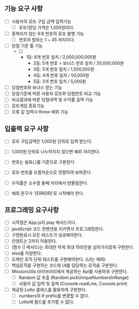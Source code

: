 ## 기능 요구 사항 

- [ ] 사용자의 로또 구입 금액 입력기능 
    - [ ] 로또1장당 가격은 1,000원이다. 
- [ ] 중복되지 않는 6개 번호의 로또 발행 기능 
    - [ ] 번호의 범위는 1 ~ 45 까지이다.
- [ ] 당첨 기준 툴 기능 
    - [ ]   - 1등: 6개 번호 일치 / 2,000,000,000원
            - 2등: 5개 번호 + 보너스 번호 일치 / 30,000,000원
            - 3등: 5개 번호 일치 / 1,500,000원
            - 4등: 4개 번호 일치 / 50,000원
            - 5등: 3개 번호 일치 / 5,000원 
- [ ] 당첨번호와 보너스 받는 기능 
- [ ] 당첨기준에 따른 사용자 로또와 당첨번호 비교 기능 
- [ ] 비교결과에 따른 당첨내역 및 수익률 출력 기능 
- [ ] 로또게임 종료기능 
- [ ] 오류 값 입력시 throw 예외 기능 

## 입출력 요구 사항 
- [ ] 로또 구입금액은 1,000원 단위로 입력 받는다. 
- [ ] 1,000원 단위로 나누어지지 않으면 예외 처리한다.
- [ ] 번호는 쉼표(,)를 기준으로 구분한다.
- [ ] 로또 번호를 오름차순으로 정렬하여 보여준다.
- [ ] 수익률은 소수점 둘째 자리에서 반올림한다.
- [ ] 예외 문구가 '[ERROR]'로 시작해야 한다.


## 프로그래밍 요구사항 
- [ ] 시작점은 App.js의 play 메서드이다.
- [ ] javaScript 코드 컨벤션을 지키면서 프로그래밍한다.
- [ ] 구현완료시 모든 테스트가 성공해야한다.
- [ ] 인덴트는 2까지 허용한다.
- [ ] (함수 || 메서드)는 최대한 작게 최대 15라인을 넘어가지않게 구현한다.
- [ ] else를 지양한다.
- [ ] 도메인 로직 단위 테스트를 구현해야한다. (UI는 제외)
- [ ] 핵심로직을 구현하는 코드와 UI를 담당하는 로직을 구분한다.
- [ ] MissionUtils 라이브러리에서 제공하는 Api를 사용하여 구현한다.
    -[ ] Random 값 추출 (Random.pickUniqueNumbersInRange)
    -[ ] 사용자 값 입력 및 출력 (Console.readLine, Console.print)
- [ ] 제공된 Lotto 클래스를 활용하여 구현한다.
    -[ ] numbers의 # prefix를 변경할 수 없다.
    -[ ] Lotto에 필드를 추가할 수 없다.